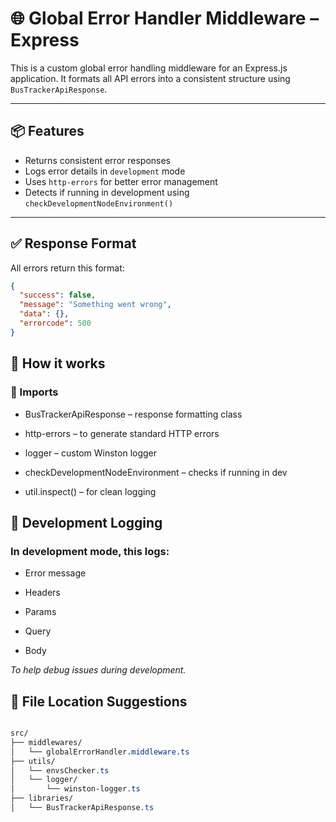 # 🌐 Global Error Handler Middleware – Express

This is a custom global error handling middleware for an Express.js application. It formats all API errors into a consistent structure using `BusTrackerApiResponse`.

---

## 📦 Features

- Returns consistent error responses
- Logs error details in `development` mode
- Uses `http-errors` for better error management
- Detects if running in development using `checkDevelopmentNodeEnvironment()`

---

## ✅ Response Format

All errors return this format:

```json
{
  "success": false,
  "message": "Something went wrong",
  "data": {},
  "errorcode": 500
}
```

## 🧠 How it works

### 🔧 Imports

- BusTrackerApiResponse – response formatting class

- http-errors – to generate standard HTTP errors

- logger – custom Winston logger

- checkDevelopmentNodeEnvironment – checks if running in dev

- util.inspect() – for clean logging

## 🧪 Development Logging

### In development mode, this logs:

- Error message

- Headers

- Params

- Query

- Body

_To help debug issues during development._

## 📁 File Location Suggestions

```css

src/
├── middlewares/
│   └── globalErrorHandler.middleware.ts
├── utils/
│   └── envsChecker.ts
│   └── logger/
│       └── winston-logger.ts
├── libraries/
│   └── BusTrackerApiResponse.ts

```
